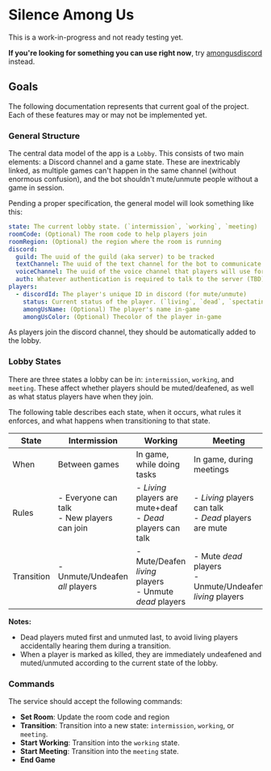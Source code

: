 # Silence Among Us
This is a work-in-progress and not ready testing yet.

**If you're looking for something you can use right now**, try [amongusdiscord](https://github.com/denverquane/amongusdiscord) instead.

## Goals
The following documentation represents that current goal of the project. Each of these features may or may not be implemented yet.

### General Structure
The central data model of the app is a `Lobby`. This consists of two main elements: a Discord channel and a game state. These are inextricably linked, as multiple games can't happen in the same channel (without enormous confusion), and the bot shouldn't mute/unmute people without a game in session.

Pending a proper specification, the general model will look something like this:
```YAML
state: The current lobby state. (`intermission`, `working`, `meeting)
roomCode: (Optional) The room code to help players join
roomRegion: (Optional) the region where the room is running
discord:
  guild: The uuid of the guild (aka server) to be tracked
  textChannel: The uuid of the text channel for the bot to communicate
  voiceChannel: The uuid of the voice channel that players will use for the game
  auth: Whatever authentication is required to talk to the server (TBD)
players:
  - discordId: The player's unique ID in discord (for mute/unmute)
    status: Current status of the player. (`living`, `dead`, `spectating`)
    amongUsName: (Optional) The player's name in-game
    amongUsColor: (Optional) Thecolor of the player in-game
```

As players join the discord channel, they should be automatically added to the lobby.
   
### Lobby States
There are three states a lobby can be in: `intermission`, `working`, and `meeting`. These affect whether players should be muted/deafened, as well as what status players have when they join.

The following table describes each state, when it occurs, what rules it enforces, and what happens when transitioning to that state.

| State      | Intermission                                  | Working                                                       | Meeting                                                     |
|------------|-----------------------------------------------|---------------------------------------------------------------|-------------------------------------------------------------|
| When       | Between games                                 | In game, while doing tasks                                    | In game, during meetings                                    |
| Rules      | - Everyone can talk<br>- New players can join | - _Living_ players are mute+deaf<br>- _Dead_ players can talk | - _Living_ players can talk<br>- _Dead_ players are mute    |
| Transition | - Unmute/Undeafen _all_ players               | - Mute/Deafen _living_ players<br>- Unmute _dead_ players     | - Mute _dead_ players<br>- Unmute/Undeafen _living_ players |

**Notes:**
- Dead players muted first and unmuted last, to avoid living players accidentally hearing them during a transition.
- When a player is marked as killed, they are immediately undeafened and muted/unmuted according to the current state of the lobby.

### Commands
The service should accept the following commands:
- **Set Room**: Update the room code and region
- **Transition**: Transition into a new state: `intermission`, `working`, or `meeting`.
- **Start Working**: Transition into the `working` state.
- **Start Meeting**: Transition into the `meeting` state.
- **End Game**
